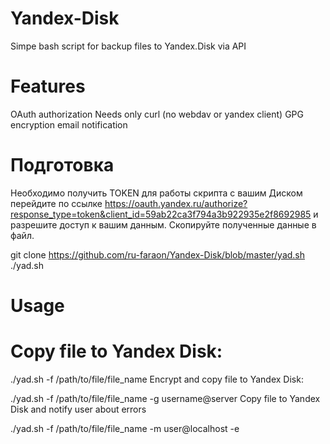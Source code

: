 # Yandex-Disk
Simpe bash script for backup files to Yandex.Disk via API


# Features

OAuth authorization
Needs only curl (no webdav or yandex client)
GPG encryption
email notification

# Подготовка

Необходимо получить TOKEN для работы скрипта с вашим Диском перейдите по ссылке https://oauth.yandex.ru/authorize?response_type=token&client_id=59ab22ca3f794a3b922935e2f8692985 и разрешите доступ к вашим данным. Скопируйте полученные данные в файл.

git clone https://github.com/ru-faraon/Yandex-Disk/blob/master/yad.sh
./yad.sh

# Usage

# Copy file to Yandex Disk:

./yad.sh -f /path/to/file/file_name
Encrypt and copy file to Yandex Disk:

./yad.sh -f /path/to/file/file_name -g username@server
Copy file to Yandex Disk and notify user about errors

./yad.sh -f /path/to/file/file_name -m user@localhost -e
